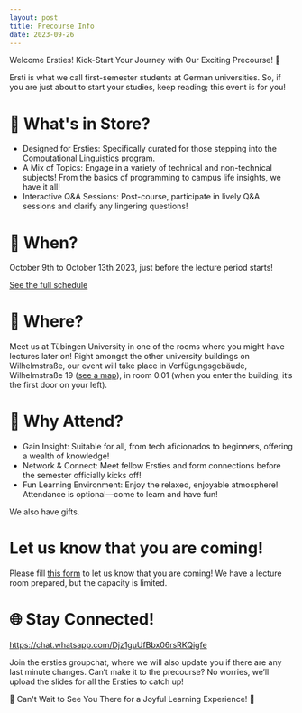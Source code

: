 ```yaml
---
layout: post
title: Precourse Info
date: 2023-09-26
---
```


Welcome Ersties! Kick-Start Your Journey with Our Exciting Precourse! 🎉

Ersti is what we call first-semester students at German universities. So, if you are just about to start your studies, keep reading; this event is for you!

# 🌟 What's in Store?

- Designed for Ersties: Specifically curated for those stepping into the Computational Linguistics program.
- A Mix of Topics: Engage in a variety of technical and non-technical subjects! From the basics of programming to campus life insights, we have it all!
- Interactive Q&A Sessions: Post-course, participate in lively Q&A sessions and clarify any lingering questions!

# 📅 When?

October 9th to October 13th 2023, just before the lecture period starts! 

[See the full schedule](/precourse-schedule/)

# 📍 Where?

Meet us at Tübingen University in one of the rooms where you might have lectures later on! Right amongst the other university buildings on Wilhelmstraße, our event will take place in Verfügungsgebäude, Wilhelmstraße 19 ([see a map](https://maps.app.goo.gl/tBdEHvwmnr7vGT199)), in room 0.01 (when you enter the building, it’s the first door on your left).


# 🌈 Why Attend?

- Gain Insight: Suitable for all, from tech aficionados to beginners, offering a wealth of knowledge!
- Network & Connect: Meet fellow Ersties and form connections before the semester officially kicks off!
- Fun Learning Environment: Enjoy the relaxed, enjoyable atmosphere! Attendance is optional—come to learn and have fun!

We also have gifts. 

# Let us know that you are coming!

Please fill [this form](https://docs.google.com/forms/d/e/1FAIpQLSenVUaydGj_pgfPQ1-4RxMf7sJ5BuPwLCXIlf8b6VW_PCGBGQ/viewform) to let us know that you are coming! We have a lecture room prepared, but the capacity is limited.

# 🌐 Stay Connected!

https://chat.whatsapp.com/Djz1guUfBbx06rsRKQigfe

Join the ersties groupchat, where we will also update you if there are any last minute changes. Can’t make it to the precourse? No worries, we’ll upload the slides for all the Ersties to catch up!

🎊 Can't Wait to See You There for a Joyful Learning Experience! 🎊
